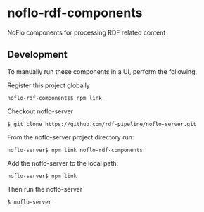 # noflo-rdf-components
NoFlo components for processing RDF related content

## Development

To manually run these components in a UI, perform the following.

Register this project globally

    noflo-rdf-components$ npm link

Checkout noflo-server

    $ git clone https://github.com/rdf-pipeline/noflo-server.git

From the noflo-server project directory run:

    noflo-server$ npm link noflo-rdf-components

Add the noflo-server to the local path:

    noflo-server$ npm link

Then run the noflo-server

    $ noflo-server


